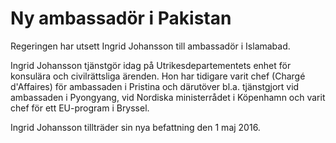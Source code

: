 # Ny ambassadör i Pakistan

Regeringen har utsett Ingrid Johansson till ambassadör i Islamabad.

Ingrid Johansson tjänstgör idag på Utrikesdepartementets enhet för konsulära och civilrättsliga ärenden. Hon har tidigare varit chef (Chargé d'Affaires) för ambassaden i Pristina och därutöver bl.a. tjänstgjort vid ambassaden i Pyongyang, vid Nordiska ministerrådet i Köpenhamn och varit chef för ett EU-program i Bryssel.

Ingrid Johansson tillträder sin nya befattning den 1 maj 2016.
